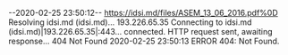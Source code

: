 --2020-02-25 23:50:12--  https://idsi.md/files/ASEM_13_06_2016.pdf%0D
Resolving idsi.md (idsi.md)... 193.226.65.35
Connecting to idsi.md (idsi.md)|193.226.65.35|:443... connected.
HTTP request sent, awaiting response... 404 Not Found
2020-02-25 23:50:13 ERROR 404: Not Found.

